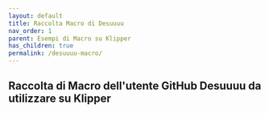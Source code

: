 ```yaml
---
layout: default
title: Raccolta Macro di Desuuuu
nav_order: 1
parent: Esempi di Macro su Klipper
has_children: true
permalink: /desuuuu-macro/
---
```


## Raccolta di Macro dell'utente GitHub Desuuuu da utilizzare su Klipper
